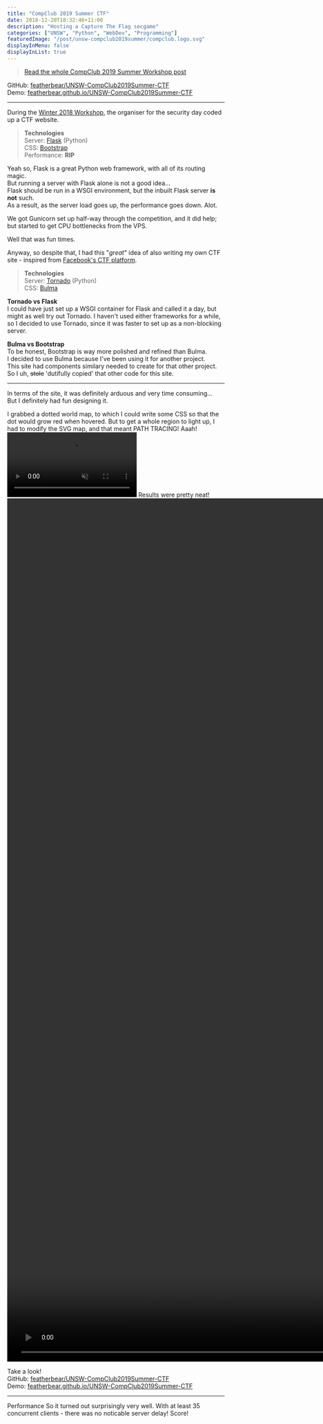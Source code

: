 ```yaml
---
title: "CompClub 2019 Summer CTF"
date: 2018-12-20T18:32:46+11:00
description: "Hosting a Capture The Flag secgame"
categories: ["UNSW", "Python", "WebDev", "Programming"]
featuredImage: "/post/unsw-compclub2019summer/compclub.logo.svg"
displayInMenu: false
displayInList: true
---
```

> [Read the whole CompClub 2019 Summer Workshop post](../unsw-compclub2019summer)

GitHub: [featherbear/UNSW-CompClub2019Summer-CTF](https://github.com/featherbear/UNSW-CompClub2019Summer-CTF)  
Demo: [featherbear.github.io/UNSW-CompClub2019Summer-CTF](https://featherbear.github.io/UNSW-CompClub2019Summer-CTF)

---

During the [Winter 2018 Workshop](https://winter2018.compclub.com.au), the organiser for the security day coded up a CTF website.  

> **Technologies**  
Server: [Flask](http://flask.pocoo.org/) (Python)  
CSS: [Bootstrap](https://getbootstrap.com/)  
Performance: **RIP**

Yeah so, Flask is a great Python web framework, with all of its routing magic.  
But running a server with Flask alone is not a good idea...  
Flask should be run in a WSGI environment, but the inbuilt Flask server **is not** such.  
As a result, as the server load goes up, the performance goes down. Alot.

We got Gunicorn set up half-way through the competition, and it did help; but started to get CPU bottlenecks from the VPS.  

Well that was fun times.

Anyway, so despite that, I had this "_great_" idea of also writing my own CTF site - inspired from [Facebook's CTF platform](https://github.com/facebook/fbctf).


> **Technologies**  
Server: [Tornado](https://www.tornadoweb.org/) (Python)  
CSS: [Bulma](https://bulma.io)

**Tornado vs Flask**  
I could have just set up a WSGI container for Flask and called it a day, but might as well try out Tornado. I haven't used either frameworks for a while, so I decided to use Tornado, since it was faster to set up as a non-blocking server.

**Bulma vs Bootstrap**  
To be honest, Bootstrap is way more polished and refined than Bulma.  
I decided to use Bulma because I've been using it for another project.  
This site had components similary needed to create for that other project.  
So I uh, <s>stole</s> 'dutifully copied' that other code for this site.

---

In terms of the site, it was definitely arduous and very time consuming...  
But I definitely had fun designing it.  

I grabbed a dotted world map, to which I could write some CSS so that the dot would grow red when hovered. But to get a whole region to light up, I had to modify the SVG map, and that meant PATH TRACING! Aaah!
<video autoplay loop muted src="2018-11-26 00-43-38.mov"></video>
Results were pretty neat!
<video autoplay loop muted src="received_1119077157.mp4" style="height: 50vh"></video>

Take a look!  
GitHub: [featherbear/UNSW-CompClub2019Summer-CTF](https://github.com/featherbear/UNSW-CompClub2019Summer-CTF)  
Demo: [featherbear.github.io/UNSW-CompClub2019Summer-CTF](https://featherbear.github.io/UNSW-CompClub2019Summer-CTF)

---

Performance
So it turned out surprisingly very well. With at least 35 concurrent clients - there was no noticable server delay!
Score!
